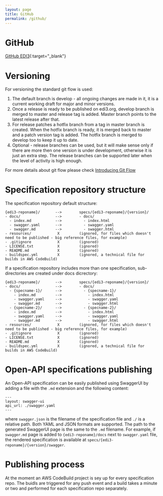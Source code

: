 ```yaml
---
layout: page
title: GitHub
permalink: /github/
---
```


# GitHub

[GitHub EDI3](https://github.com/edi3){:target="_blank"}

# Versioning

For versioning the standard git flow is used:

1. The default branch is develop - all ongoing changes are made in it, it is a current working draft for major and minor versions.
2. Once a release is ready to be published on edi3.org, develop branch is merged to master and release tag is added. Master branch points to the latest release after that.
3. For release patches a hotfix branch from a tag in master branch is created. When the hotfix branch is ready, it is merged back to master and a patch version tag is added. The hotfix branch is merged to develop too to keep it up to date.
4. Optional - release branches can be used, but it will make sense only if there are more then one version is under development, otherwise it is just an extra step. The release branches can be supported later when the level of activity is high enough.

For more details about git flow please check [Introducing Git Flow](https://datasift.github.io/gitflow/IntroducingGitFlow.html)

# Specification repository structure

The specification repository default structure:

```
{edi3-reponame}/       -->        specs/{edi3-reponame}/{version}/
- docs/                -->        - docs/
  - index.md           -->          - index.html
  - swagger.yaml       -->          - swagger.yaml
  - swagger.md         -->          - swagger.html
- resources/            X         (ignored, for files which doesn't need to be published - big reference files, for example)
- .gitignore            X         (ignored)
- LICENSE.txt           X         (ignored)
- README.md             X         (ignored)
- buildspec.yml         X         (ignored, a technical file for builds in AWS CodeBuild)
```

If a specification repository includes more than one specification, sub-directories are created under docs dicrectory:

```
{edi3-reponame}/       -->        specs/{edi3-reponame}/{version}/
- docs/                -->        - docs/
  - {specname-1}/      -->          - {specname-1}/
    - index.md         -->            - index.html
    - swagger.yaml     -->            - swagger.yaml
    - swagger.md       -->            - swagger.html
  - {specname-2}/      -->          - {specname-2}/
    - index.md         -->            - index.html
    - swagger.yaml     -->            - swagger.yaml
    - swagger.md       -->            - swagger.html
- resources/            X         (ignored, for files which doesn't need to be published - big reference files, for example)
- .gitignore            X         (ignored)
- LICENSE.txt           X         (ignored)
- README.md             X         (ignored)
- buildspec.yml         X         (ignored, a technical file for builds in AWS CodeBuild)
```

# Open-API specifications publishing

An Open-API specification can be easily published using SwaggerUI by adding a file with the `.md` extension and the following content:

```
---
layout: swagger-ui
api_url: ./swagger.yaml
---
```
where `swagger.json` is the filename of the specification file and `./` is a relative path. Both YAML and JSON formats are supported. The path to the generated SwaggerUI page is the same to the `.md` filename. For example, if `swagger.md` page is added to `{edi3-reponame}/docs` next to `swagger.yaml` file, the rendered specification is available at `specs/{edi3-reponame}/{version}/swagger`. 

# Publishing process

At the moment an AWS CodeBuild project is sey up for every specification repo. The buidls are triggered for any push event and a build takes a minute or two and performed for each specification repo separately. 
